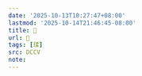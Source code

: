 ```yaml
---
date: '2025-10-13T10:27:47+08:00'
lastmod: '2025-10-14T21:46:45-08:00'
title: 􄝟
url: 􄝟
tags: [瑈]
src: DCCV
note:
---
```

